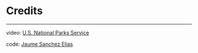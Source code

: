# Credits
___

video: [U.S. National Parks Service](https://www.nps.gov/grca/learn/photosmultimedia/b-roll_hd10.htm)

code: [Jaume Sanchez Elias](https://www.clicktorelease.com/)

